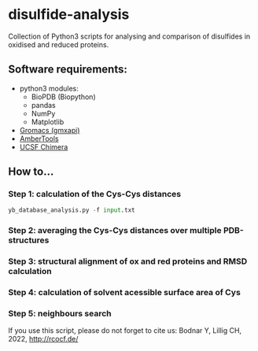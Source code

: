 # disulfide-analysis
Collection of Python3 scripts for analysing and comparison of disulfides in oxidised and reduced proteins.
## Software requirements:
- python3 modules:
  - BioPDB (Biopython)
  - pandas
  - NumPy
  - Matplotlib
- [Gromacs (gmxapi)](https://manual.gromacs.org/documentation/2020.1/gmxapi/index.html)
- [AmberTools](https://ambermd.org/AmberTools.php)
- [UCSF Chimera](https://www.cgl.ucsf.edu/chimera/)


## How to...
### Step 1: calculation of the Cys-Cys distances 
```python
yb_database_analysis.py -f input.txt
```
### Step 2: averaging the Cys-Cys distances over multiple PDB-structures
### Step 3: structural alignment of ox and red proteins and RMSD calculation
### Step 4: calculation of solvent acessible surface area of Cys
### Step 5: neighbours search


If you use this script, please do not forget to cite us:
Bodnar Y, Lillig CH, 2022, http://rcocf.de/
